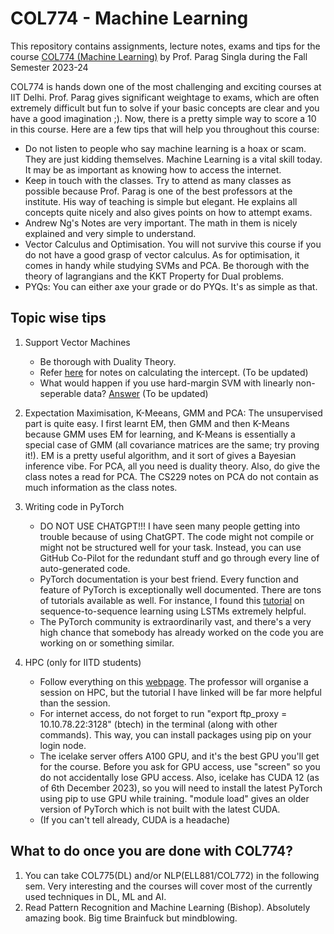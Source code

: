 # COL774 - Machine Learning

This repository contains assignments, lecture notes, exams and tips for the course [COL774 (Machine Learning)](https://www.cse.iitd.ac.in/~parags/teaching/col774/) by Prof. Parag Singla during the Fall Semester 2023-24

COL774 is hands down one of the most challenging and exciting courses at IIT Delhi. Prof. Parag gives significant weightage to exams, which are often extremely difficult but fun to solve if your basic concepts are clear and you have a good imagination ;). Now, there is a pretty simple way to score a 10 in this course. Here are a few tips that will help you throughout this course:

 - Do not listen to people who say machine learning is a hoax or scam. They are just kidding themselves. Machine Learning is a vital skill today. It may be as important as knowing how to access the internet.
 - Keep in touch with the classes. Try to attend as many classes as possible because Prof. Parag is one of the best professors at the institute. His way of teaching is simple but elegant. He explains all concepts quite nicely and also gives points on how to attempt exams.
 - Andrew Ng's Notes are very important. The math in them is nicely explained and very simple to understand.
 - Vector Calculus and Optimisation. You will not survive this course if you do not have a good grasp of vector calculus. As for optimisation, it comes in handy while studying SVMs and PCA. Be thorough with the theory of lagrangians and the KKT Property for Dual problems.
 - PYQs: You can either axe your grade or do PYQs. It's as simple as that.

## Topic wise tips
1) Support Vector Machines
   - Be thorough with Duality Theory.
   - Refer [here](https://stats.stackexchange.com/questions/451868/calculating-the-value-of-b-in-an-svm) for notes on calculating the intercept. (To be updated)
   - What would happen if you use hard-margin SVM with linearly non-seperable data? [Answer](https://www.analyticsvidhya.com/blog/2021/04/insight-into-svm-support-vector-machine-along-with-code/#:~:text=It%20works%20well%20only%20if,SVM%20comes%20to%20the%20rescue) (To be updated)

2) Expectation Maximisation, K-Meeans, GMM and PCA: The unsupervised part is quite easy. I first learnt EM, then GMM and then K-Means because GMM uses EM for learning, and K-Means is essentially a special case of GMM (all covariance matrices are the same; try proving it!). EM is a pretty useful algorithm, and it sort of gives a Bayesian inference vibe. For PCA, all you need is duality theory. Also, do give the class notes a read for PCA. The CS229 notes on PCA do not contain as much information as the class notes.

3) Writing code in PyTorch
   - DO NOT USE CHATGPT!!! I have seen many people getting into trouble because of using ChatGPT. The code might not compile or might not be structured well for your task. Instead, you can use GitHub Co-Pilot for the redundant stuff and go through every line of auto-generated code.
   - PyTorch documentation is your best friend. Every function and feature of PyTorch is exceptionally well documented. There are tons of tutorials available as well. For instance, I found this [tutorial](https://pytorch.org/tutorials/intermediate/seq2seq_translation_tutorial.html) on sequence-to-sequence learning using LSTMs extremely helpful.
   - The PyTorch community is extraordinarily vast, and there's a very high chance that somebody has already worked on the code you are working on or something similar.

4) HPC (only for IITD students)
   - Follow everything on this [webpage](https://github.com/kanha95/HPC-IIT-Delhi). The professor will organise a session on HPC, but the tutorial I have linked will be far more helpful than the session.
   - For internet access, do not forget to run "export ftp_proxy = 10.10.78.22:3128" (btech) in the terminal (along with other commands). This way, you can install packages using pip on your login node.
   - The icelake server offers A100 GPU, and it's the best GPU you'll get for the course. Before you ask for GPU access, use "screen" so you do not accidentally lose GPU access. Also, icelake has CUDA 12 (as of 6th December 2023), so you will need to install the latest PyTorch using pip to use GPU while training. "module load" gives an older version of PyTorch which is not built with the latest CUDA.
   - (If you can't tell already, CUDA is a headache)

## What to do once you are done with COL774?

1) You can take COL775(DL) and/or NLP(ELL881/COL772) in the following sem. Very interesting and the courses will cover most of the currently used techniques in DL, ML and AI.
2) Read Pattern Recognition and Machine Learning (Bishop). Absolutely amazing book. Big time Brainfuck but mindblowing.
